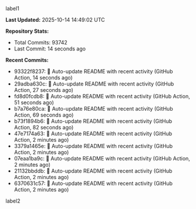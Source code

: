 
label1 
<!-- ACTIVITY_START -->
**Last Updated:** 2025-10-14 14:49:02 UTC

**Repository Stats:**
- Total Commits: 93742
- Last Commit: 14 seconds ago

**Recent Commits:**
- 93322f8237: 🤖 Auto-update README with recent activity (GitHub Action, 14 seconds ago)
- 29adba630c: 🤖 Auto-update README with recent activity (GitHub Action, 27 seconds ago)
- fd8d0fcdb8: 🤖 Auto-update README with recent activity (GitHub Action, 51 seconds ago)
- b7a76e80ca: 🤖 Auto-update README with recent activity (GitHub Action, 69 seconds ago)
- b73f1894b6: 🤖 Auto-update README with recent activity (GitHub Action, 82 seconds ago)
- 47e7174a63: 🤖 Auto-update README with recent activity (GitHub Action, 2 minutes ago)
- 3379a1465e: 🤖 Auto-update README with recent activity (GitHub Action, 2 minutes ago)
- 07eaa1ba9c: 🤖 Auto-update README with recent activity (GitHub Action, 2 minutes ago)
- 21132bbddb: 🤖 Auto-update README with recent activity (GitHub Action, 2 minutes ago)
- 6370631c57: 🤖 Auto-update README with recent activity (GitHub Action, 2 minutes ago)
<!-- ACTIVITY_END -->

label2
